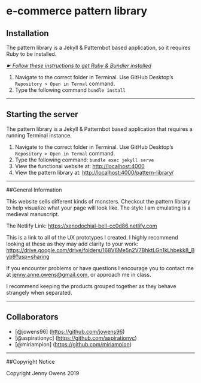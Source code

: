 # e-commerce pattern library
## Installation

The pattern library is a Jekyll & Patternbot based application, so it requires Ruby to be installed.

[*☛ Follow these instructions to get Ruby & Bundler installed*](https://learn-the-web.algonquindesign.ca/courses/web-dev-4/install-more-developer-tools/)

1. Navigate to the correct folder in Terminal. Use GitHub Desktop’s `Repository > Open in Termal` command.
2. Type the following command `bundle install`

---

## Starting the server

The pattern library is a Jekyll & Patternbot based application that requires a running Terminal instance.

1. Navigate to the correct folder in Terminal. Use GitHub Desktop’s `Repository > Open in Termal` command.
2. Type the following command: `bundle exec jekyll serve`
3. View the functional website at: [http://localhost:4000](http://localhost:4000)
4. View the pattern library at: [http://localhost:4000/pattern-library/](http://localhost:4000/pattern-library/)

---

##General Information

This website sells different kinds of monsters. Checkout the pattern library to help visualize what your page will look like. The style I am emulating is a medieval manuscript.

The Netlify Link: https://xenodochial-bell-cc0d86.netlify.com

This is a link to all of the UX prototypes I created. I highly recommend looking at these as they may add clarity to your work: https://drive.google.com/drive/folders/168V6Me5n2V7BhktLGn1kLhbekk8_Byb9?usp=sharing

If you encounter problems or have questions I encourage you to contact me at jenny.anne.owens@gmail.com, or approach me in class.

I recommend keeping the products grouped together as they behave strangely when separated.

---

## Collaborators

- [@jowens96] (https://github.com/jowens96)
- [@aspirationyc] (https://github.com/aspirationyc)
- [@miriampion] (https://github.com/miriampion)

---

##Copyright Notice

Copyright Jenny Owens 2019
